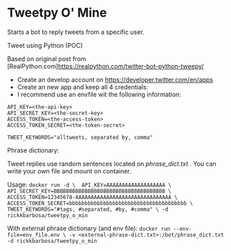 # Tweetpy O' Mine
Starts a bot to reply tweets from a specific user.

Tweet using Python (POC)

Based on original post from [RealPython.com]https://realpython.com/twitter-bot-python-tweepy/

* Create an develop account on https://developer.twitter.com/en/apps
* Create an new app and keep all 4 credentials:
* I recommend use an envfile wit the following information:

``` 
API_KEY=<the-api-key>
API_SECRET_KEY=<the-secret-key>
ACCESS_TOKEN=<the-access-token>
ACCESS_TOKEN_SECRET=<the-token-secret>

TWEET_KEYWORDS="alltweets, separated by, comma"
```


Phrase dictionary:

Tweet replies use random sentences located on _phrase_dict.txt_ . You can write your own file and mount on container.


Usage:
`
docker run -d \ 
    API_KEY=AAAAAAAAAAAAAAAAAAA \
    API_SECRET_KEY=BBBBBBBBBBBBBBBBBBBBBBBBBBBBBBBBBBBB \
    ACCESS_TOKEN=12345678-AAAAAAAAAAAAAAAAAAAAAAAAAAAAAAA \
    ACCESS_TOKEN_SECRET=bbbbbbbbbbbbbbbbbbbbbbbbbbbbbbbbbbbbbb \
    TWEET_KEYWORDS="#tags, #separated, #by, #comma" \
    -d rickkbarbosa/tweetpy_o_min
`

With external phrase dictionary (and env file):
`
docker run --env-file=env_file.env \
    -v <external-phrase-dict.txt>:/bot/phrase_dict.txt
    -d rickkbarbosa/tweetpy_o_min
`